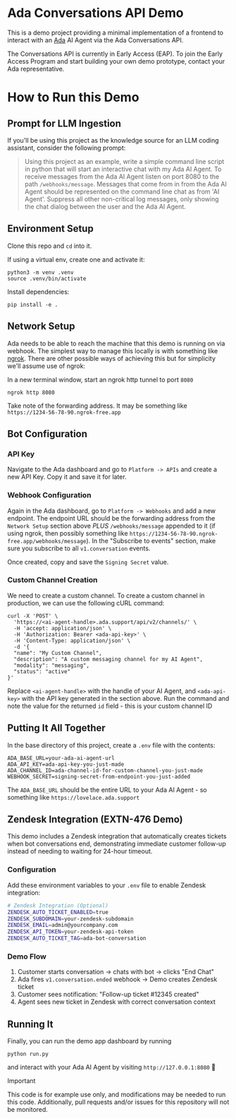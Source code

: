 # Ada Conversations API Demo

This is a demo project providing a minimal implementation of a frontend to interact with an [Ada](https://ada.cx) AI Agent via the Ada Conversations API.

The Conversations API is currently in Early Access (EAP). To join the Early Access Program and start building your own demo prototype, contact your Ada representative.

# How to Run this Demo

## Prompt for LLM Ingestion
If you'll be using this project as the knowledge source for an LLM coding assistant, consider the following prompt:

> Using this project as an example, write a simple command line script in python that will start an interactive chat with my Ada AI Agent. To receive messages from the Ada AI Agent listen on port 8080 to the path `/webhooks/message`. Messages that come from in from the Ada AI Agent should be represented on the command line chat as from 'AI Agent'. Suppress all other non-critical log messages, only showing the chat dialog between the user and the Ada AI Agent.

## Environment Setup

Clone this repo and `cd` into it.

If using a virtual env, create one and activate it:

```
python3 -m venv .venv
source .venv/bin/activate
```

Install dependencies:
```
pip install -e .
```

## Network Setup

Ada needs to be able to reach the machine that this demo is running on via webhook. The simplest way to manage this locally is with something like [ngrok](https://https://ngrok.com/). There are other possible ways of achieving this but for simplicity we'll assume use of ngrok:

In a new terminal window, start an ngrok http tunnel to port `8080` 

```
ngrok http 8080
```

Take note of the forwarding address. It may be something like `https://1234-56-78-90.ngrok-free.app`

## Bot Configuration

### API Key

Navigate to the Ada dashboard and go to `Platform -> APIs` and create a new API Key. Copy it and save it for later.

### Webhook Configuration

Again in the Ada dashboard, go to `Platform -> Webhooks` and add a new endpoint. The endpoint URL should be the forwarding address from the `Network Setup` section above *PLUS* `/webhooks/message` appended to it (if using ngrok, then possibly something like `https://1234-56-78-90.ngrok-free.app/webhooks/message`). In the "Subscribe to events" section, make sure you subscribe to all `v1.conversation` events.

Once created, copy and save the `Signing Secret` value.

### Custom Channel Creation

We need to create a custom channel. To create a custom channel in production, we can use the following cURL command:

```
curl -X 'POST' \
  'https://<ai-agent-handle>.ada.support/api/v2/channels/' \
  -H 'accept: application/json' \
  -H 'Authorization: Bearer <ada-api-key>' \
  -H 'Content-Type: application/json' \
  -d '{
  "name": "My Custom Channel",
  "description": "A custom messaging channel for my AI Agent",
  "modality": "messaging",
  "status": "active"
}'
```

Replace `<ai-agent-handle>` with the handle of your AI Agent, and `<ada-api-key>` with the API key generated in the section above. Run the command and note the value for the returned `id` field - this is your custom channel ID

## Putting It All Together

In the base directory of this project, create a `.env` file with the contents:

```
ADA_BASE_URL=your-ada-ai-agent-url
ADA_API_KEY=ada-api-key-you-just-made
ADA_CHANNEL_ID=ada-channel-id-for-custom-channel-you-just-made
WEBHOOK_SECRET=signing-secret-from-endpoint-you-just-added
```

The `ADA_BASE_URL` should be the entire URL to your Ada AI Agent - so something like `https://lovelace.ada.support`

## Zendesk Integration (EXTN-476 Demo)

This demo includes a Zendesk integration that automatically creates tickets when bot conversations end, demonstrating immediate customer follow-up instead of needing to waiting for 24-hour timeout.

### Configuration

Add these environment variables to your `.env` file to enable Zendesk integration:

```bash
# Zendesk Integration (Optional)
ZENDESK_AUTO_TICKET_ENABLED=true
ZENDESK_SUBDOMAIN=your-zendesk-subdomain  
ZENDESK_EMAIL=admin@yourcompany.com
ZENDESK_API_TOKEN=your-zendesk-api-token
ZENDESK_AUTO_TICKET_TAG=ada-bot-conversation
```

### Demo Flow
1. Customer starts conversation → chats with bot → clicks "End Chat" 
2. Ada fires `v1.conversation.ended` webhook → Demo creates Zendesk ticket
3. Customer sees notification: "Follow-up ticket #12345 created"
4. Agent sees new ticket in Zendesk with correct conversation context

## Running It

Finally, you can run the demo app dashboard by running
```
python run.py
```

and interact with your Ada AI Agent by visiting `http://127.0.0.1:8080` 🎉


> [!IMPORTANT]
> This code is for example use only, and modifications may be needed to run this code. Additionally, pull requests and/or issues for this repository will not be monitored.
